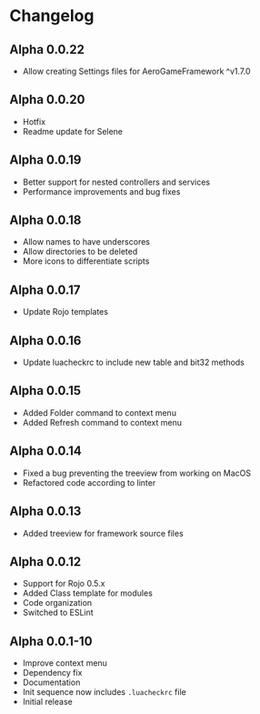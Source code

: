 # Changelog

## Alpha 0.0.22

- Allow creating Settings files for AeroGameFramework ^v1.7.0

## Alpha 0.0.20

- Hotfix
- Readme update for Selene

## Alpha 0.0.19

- Better support for nested controllers and services
- Performance improvements and bug fixes

## Alpha 0.0.18

- Allow names to have underscores
- Allow directories to be deleted
- More icons to differentiate scripts

## Alpha 0.0.17

- Update Rojo templates

## Alpha 0.0.16

- Update luacheckrc to include new table and bit32 methods

## Alpha 0.0.15

- Added Folder command to context menu
- Added Refresh command to context menu

## Alpha 0.0.14

- Fixed a bug preventing the treeview from working on MacOS
- Refactored code according to linter

## Alpha 0.0.13

- Added treeview for framework source files

## Alpha 0.0.12

- Support for Rojo 0.5.x
- Added Class template for modules
- Code organization
- Switched to ESLint

## Alpha 0.0.1-10

- Improve context menu
- Dependency fix
- Documentation
- Init sequence now includes `.luacheckrc` file
- Initial release